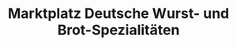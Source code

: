 ---
title: "Marktplatz Deutsche Wurst- und Brot-Spezialitäten"
url: /torrox-costa/marktplatz-deutsche-wurst-und-brot-spezialitaeten/
shop: carnicero
---